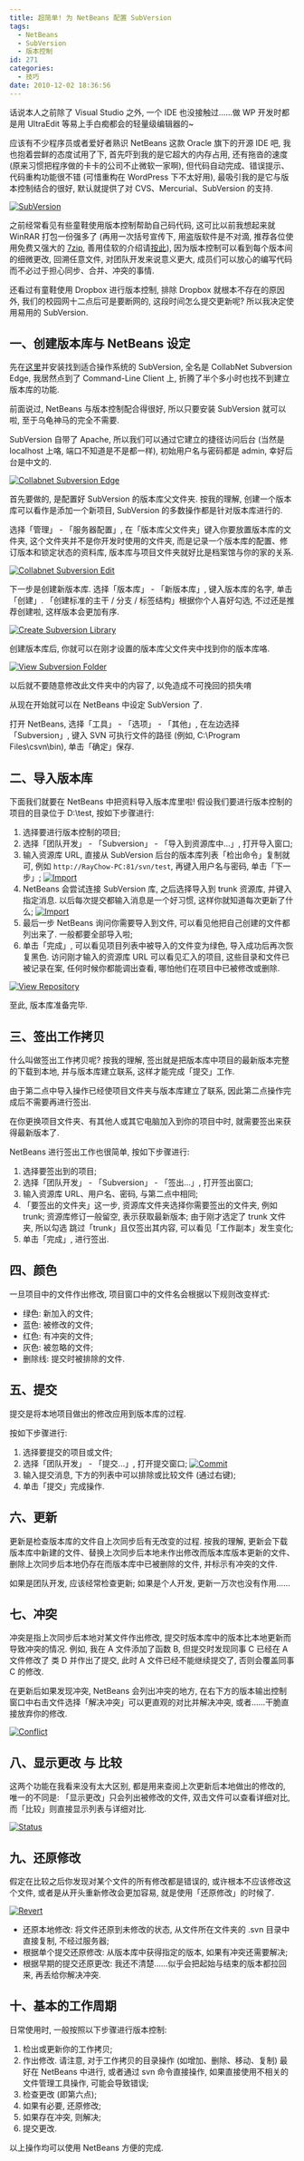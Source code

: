 ```yaml
---
title: 超简单! 为 NetBeans 配置 SubVersion
tags:
  - NetBeans
  - SubVersion
  - 版本控制
id: 271
categories:
  - 技巧
date: 2010-12-02 18:36:56
---
```


话说本人之前除了 Visual Studio 之外, 一个 IDE 也没接触过……做 WP 开发时都是用 UltraEdit 等易上手白痴都会的轻量级编辑器的~

应该有不少程序员或者爱好者熟识 NetBeans 这款 Oracle 旗下的开源 IDE 吧, 我也抱着尝鲜的态度试用了下, 首先吓到我的是它超大的内存占用, 还有拖沓的速度 (原来习惯把程序做的卡卡的公司不止微软一家啊), 但代码自动完成、错误提示、代码重构功能很不错 (可惜重构在 WordPress 下不太好用), 最吸引我的是它与版本控制结合的很好, 默认就提供了对 CVS、Mercurial、SubVersion 的支持.

[![SubVersion](http://img.beamnote.com/2010/subversion.png)](http://img.beamnote.com/2010/subversion.png)<!-- more -->

之前经常看见有些童鞋使用版本控制帮助自己码代码, 这可比以前我想起来就 WinRAR 打包一份强多了 (再用一次括号宣传下, 用盗版软件是不对滴, 推荐各位使用免费又强大的 [7zip](http://www.7-zip.org/), 善用佳软的介绍请[按此](http://xbeta.info/7-zip.htm)), 因为版本控制可以看到每个版本间的细微更改, 回溯任意文件, 对团队开发来说意义更大, 成员们可以放心的编写代码而不必过于担心同步、合并、冲突的事情.

还看过有童鞋使用 Dropbox 进行版本控制, 排除 Dropbox 就根本不存在的原因外, 我们的校园网十二点后可是要断网的, 这段时间怎么提交更新呢? 所以我决定使用易用的 SubVersion.

## 一、创建版本库与 NetBeans 设定

先在[这里](http://www.collab.net/downloads/subversion/)并安装找到适合操作系统的 SubVersion, 全名是 CollabNet Subversion Edge, 我居然点到了 Command-Line Client 上, 折腾了半个多小时也找不到建立版本库的功能.

前面说过, NetBeans 与版本控制配合得很好, 所以只要安装 SubVersion 就可以啦, 至于乌龟神马的完全不需要.

SubVersion 自带了 Apache, 所以我们可以通过它建立的捷径访问后台 (当然是 localhost 上咯, 端口不知道是不是都一样), 初始用户名与密码都是 admin, 幸好后台是中文的.

[![Collabnet Subversion Edge](http://img.beamnote.com/2010/svn-edge.png)](http://img.beamnote.com/2010/svn-edge.png)

首先要做的, 是配置好 SubVersion 的版本库父文件夹. 按我的理解, 创建一个版本库可以看作是添加一个新项目, SubVersion 的多数操作都是针对版本库进行的.

选择「管理」 - 「服务器配置」, 在「版本库父文件夹」键入你要放置版本库的文件夹, 这个文件夹并不是你开发时使用的文件夹, 而是记录一个版本库的配置、修订版本和锁定状态的资料库, 版本库与项目文件夹就好比是档案馆与你的家的关系.

[![Collabnet Subversion Edit](http://img.beamnote.com/2010/svn-edit.png)](http://img.beamnote.com/2010/svn-edit.png)

下一步是创建新版本库. 选择「版本库」 - 「新版本库」, 键入版本库的名字, 单击「创建」. 「创建标准的主干 / 分支 / 标签结构」根据你个人喜好勾选, 不过还是推荐创建啦, 这样版本会更加有序.

[![Create Subversion Library](http://img.beamnote.com/2010/svn-create-library.png)](http://img.beamnote.com/2010/svn-create-library.png)

创建版本库后, 你就可以在刚才设置的版本库父文件夹中找到你的版本库咯.

[![View Subversion Folder](http://img.beamnote.com/2010/svn-folder.png)](http://img.beamnote.com/2010/svn-folder.png)

以后就不要随意修改此文件夹中的内容了, 以免造成不可挽回的损失唷

从现在开始就可以在 NetBeans 中设定 SubVersion 了.

打开 NetBeans, 选择「工具」 - 「选项」 - 「其他」, 在左边选择「Subversion」, 键入 SVN 可执行文件的路径 (例如, C:\Program Files\csvn\bin), 单击「确定」保存.

## 二、导入版本库

下面我们就要在 NetBeans 中把资料导入版本库里啦\! 假设我们要进行版本控制的项目的目录位于 D:\test\, 按如下步骤进行:

1. 选择要进行版本控制的项目;
2. 选择「团队开发」 - 「Subversion」 - 「导入到资源库中...」, 打开导入窗口;
3. 输入资源库 URL, 直接从 SubVersion 后台的版本库列表「检出命令」复制就可, 例如 `http://RayChow-PC:81/svn/test`, 再键入用户名与密码, 单击「下一步」;
[![Import](http://img.beamnote.com/2010/svn-import1.png)](http://img.beamnote.com/2010/svn-import1.png)
4. NetBeans 会尝试连接 SubVersion 库, 之后选择导入到 trunk 资源库, 并键入指定消息. 以后每次提交都输入消息是一个好习惯, 这样你就知道每次更新了什么;
[![Import](http://img.beamnote.com/2010/svn-import2.png)](http://img.beamnote.com/2010/svn-import2.png)
5. 最后一步 NetBeans 询问你需要导入到文件, 可以看见他把自己创建的文件都列出来了. 一般都要全部导入啦;
6. 单击「完成」, 可以看见项目列表中被导入的文件变为绿色, 导入成功后再次恢复黑色.
访问刚才输入的资源库 URL 可以看见汇入的项目, 这些目录和文件已被记录在案, 任何时候你都能调出查看, 哪怕他们在项目中已被修改或删除.

[![View Repository](http://img.beamnote.com/2010/svn-view-repository.png)](http://img.beamnote.com/2010/svn-view-repository.png)

至此, 版本库准备完毕.

## 三、签出工作拷贝

什么叫做签出工作拷贝呢? 按我的理解, 签出就是把版本库中项目的最新版本完整的下载到本地, 并与版本库建立联系, 这样才能完成「提交」工作.

由于第二点中导入操作已经使项目文件夹与版本库建立了联系, 因此第二点操作完成后不需要再进行签出.

在你更换项目文件夹、有其他人或其它电脑加入到你的项目中时, 就需要签出来获得最新版本了.

NetBeans 进行签出工作也很简单, 按如下步骤进行:

1. 选择要签出到的项目;
2. 选择「团队开发」 - 「Subversion」 - 「签出...」, 打开签出窗口;
3. 输入资源库 URL、用户名、密码, 与第二点中相同;
4. 「要签出的文件夹」这一步, 资源库文件夹选择你需要签出的文件夹, 例如 trunk;
资源库修订一般留空, 表示获取最新版本;
由于刚才选定了 trunk 文件夹, 所以勾选 跳过「trunk」且仅签出其内容, 可以看见「工作副本」发生变化;
5. 单击「完成」, 进行签出.

## 四、颜色

一旦项目中的文件作出修改, 项目窗口中的文件名会根据以下规则改变样式:

* 绿色: 新加入的文件;
* 蓝色: 被修改的文件;
* 红色: 有冲突的文件;
* 灰色: 被忽略的文件;
* 删除线: 提交时被排除的文件.

## 五、提交

提交是将本地项目做出的修改应用到版本库的过程.

按如下步骤进行:

1. 选择要提交的项目或文件;
2. 选择「团队开发」 - 「提交...」, 打开提交窗口;
[![Commit](http://img.beamnote.com/2010/svn-commit.png)](http://img.beamnote.com/2010/svn-commit.png)
3. 输入提交消息, 下方的列表中可以排除或比较文件 (通过右键);
4. 单击「提交」完成操作.

## 六、更新

更新是检查版本库的文件自上次同步后有无改变的过程. 按我的理解, 更新会下载版本库中新建的文件、替换上次同步后本地未作出修改而版本库版本更新的文件、删除上次同步后本地仍存在而版本库中已被删除的文件, 并标示有冲突的文件.

如果是团队开发, 应该经常检查更新; 如果是个人开发, 更新一万次也没有作用……

## 七、冲突

冲突是指上次同步后本地对某文件作出修改, 提交时版本库中的版本比本地更新而导致冲突的情况. 例如, 我在 A 文件添加了函数 B, 但提交时发现同事 C 已经在 A 文件修改了 类 D 并作出了提交, 此时 A 文件已经不能继续提交了, 否则会覆盖同事 C 的修改.

在更新后如果发现冲突, NetBeans 会列出冲突的地方, 在右下方的版本输出控制窗口中右击文件选择「解决冲突」可以更直观的对比并解决冲突, 或者……干脆直接放弃你的修改.

[![Conflict](http://img.beamnote.com/2010/svn-conflict.png)](http://img.beamnote.com/2010/svn-conflict.png)

## 八、显示更改 与 比较

这两个功能在我看来没有太大区别, 都是用来查阅上次更新后本地做出的修改的, 唯一的不同是: 「显示更改」只会列出被修改的文件, 双击文件可以查看详细对比, 而「比较」则直接显示列表与详细对比.

[![Status](http://img.beamnote.com/2010/svn-status.png)](http://img.beamnote.com/2010/svn-status.png)

## 九、还原修改

假定在比较之后你发现对某个文件的所有修改都是错误的, 或许根本不应该修改这个文件, 或者是从开头重新修改会更加容易, 就是使用「还原修改」的时候了.

[![Revert](http://img.beamnote.com/2010/svn-revert.png)](http://img.beamnote.com/2010/svn-revert.png)

* 还原本地修改: 将文件还原到未修改的状态, 从文件所在文件夹的 .svn 目录中直接复制, 不经过服务器;
* 根据单个提交还原修改: 从版本库中获得指定的版本, 如果有冲突还需要解决;
* 根据早期的提交还原更改: 我还不清楚……似乎会把起始与结束的版本都拉回来, 再丢给你解决冲突.

## 十、基本的工作周期

日常使用时, 一般按照以下步骤进行版本控制:

1. 检出或更新你的工作拷贝;
2. 作出修改. 请注意, 对于工作拷贝的目录操作 (如增加、删除、移动、复制) 最好在 NetBeans 中进行, 或者通过 svn 命令直接操作, 如果直接使用不相关的文件管理工具操作, 可能会导致错误;
3. 检查更改 (即第六点);
4. 如果有必要, 还原修改;
5. 如果存在冲突, 则解决;
6. 提交更改.

以上操作均可以使用 NetBeans 方便的完成.
